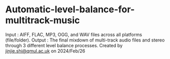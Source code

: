 # Automatic-level-balance-for-multitrack-music
Input  : AIFF, FLAC, MP3, OGG, and WAV files across all platforms (file/folder).  Output : The final mixdown of multi-track audio files and stereo through 3 different level balance processes.   Created by jinjie.shi@qmul.ac.uk on 2024/Feb/26
